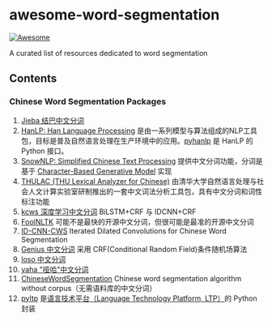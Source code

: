 # awesome-word-segmentation
[![Awesome](https://awesome.re/badge.svg)](https://awesome.re)

A curated list of resources dedicated to word segmentation

## Contents

### Chinese Word Segmentation Packages

1. [Jieba 结巴中文分词](https://github.com/fxsjy/jieba)
1. [HanLP: Han Language Processing](https://github.com/hankcs/HanLP) 是由一系列模型与算法组成的NLP工具包，目标是普及自然语言处理在生产环境中的应用。[pyhanlp](https://github.com/hankcs/pyhanlp) 是 HanLP 的 Python 接口。 
1. [SnowNLP: Simplified Chinese Text Processing](https://github.com/isnowfy/snownlp) 提供中文分词功能，分词是基于 [Character-Based Generative Model](http://aclweb.org/anthology//Y/Y09/Y09-2047.pdf) 实现
1. [THULAC (THU Lexical Analyzer for Chinese)](https://github.com/thunlp/THULAC-Python) 由清华大学自然语言处理与社会人文计算实验室研制推出的一套中文词法分析工具包，具有中文分词和词性标注功能
1. [kcws 深度学习中文分词](https://github.com/koth/kcws) BiLSTM+CRF 与 IDCNN+CRF
1. [FoolNLTK](https://github.com/rockyzhengwu/FoolNLTK) 可能不是最快的开源中文分词，但很可能是最准的开源中文分词
1. [ID-CNN-CWS](https://github.com/hankcs/ID-CNN-CWS) Iterated Dilated Convolutions for Chinese Word Segmentation
1. [Genius 中文分词](https://github.com/duanhongyi/genius) 采用 CRF(Conditional Random Field)条件随机场算法
1. [loso 中文分词](https://github.com/fangpenlin/loso)
1. [yaha "哑哈"中文分词](https://github.com/jannson/yaha)
1. [ChineseWordSegmentation](https://github.com/Moonshile/ChineseWordSegmentation) Chinese word segmentation algorithm without corpus（无需语料库的中文分词）
1. [pyltp](https://github.com/HIT-SCIR/pyltp) 是[语言技术平台（Language Technology Platform, LTP）](https://github.com/HIT-SCIR/ltp)的 Python 封装

